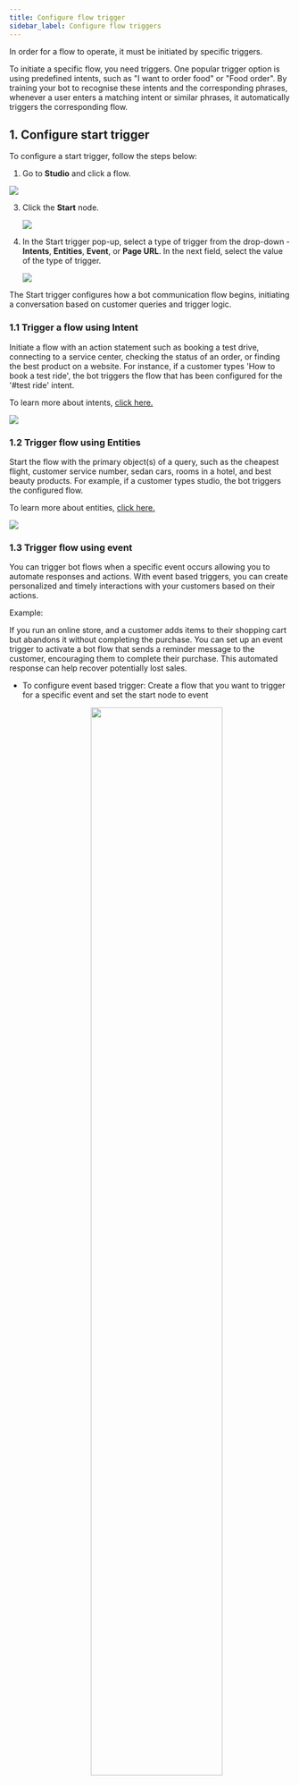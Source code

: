 ```yaml
---
title: Configure flow trigger 
sidebar_label: Configure flow triggers
---
```


In order for a flow to operate, it must be initiated by specific triggers. 

To initiate a specific flow, you need triggers. One popular trigger option is using predefined intents, such as "I want to order food" or "Food order". By training your bot to recognise these intents and the corresponding phrases, whenever a user enters a matching intent or similar phrases, it automatically triggers the corresponding flow.

## <a name="starttrigger"></a> 1. Configure start trigger

To configure a start trigger, follow the steps below:

1. Go to **Studio** and click a flow.

 ![](https://i.imgur.com/47ONnMU.png)


3. Click the **Start** node.

   ![](https://i.imgur.com/uGpfjTZ.png)

4. In the Start trigger pop-up, select a type of trigger from the drop-down - **Intents**, **Entities**, **Event**, or **Page URL**. In the next field, select the value of the type of trigger.

   ![](https://i.imgur.com/uRV6zAC.png)

The Start trigger configures how a bot communication flow begins, initiating a conversation based on customer queries and trigger logic.


### 1.1 Trigger a flow using Intent

Initiate a flow with an action statement such as booking a test drive, connecting to a service center, checking the status of an order, or finding the best product on a website. For instance, if a customer types 'How to book a test ride', the bot triggers the flow that has been configured for the '#test ride' intent.

To learn more about intents, [click here. ](https://docs.yellow.ai/docs/platform_concepts/studio/train/intents)

   ![](https://i.imgur.com/24m919A.png)

### 1.2  Trigger flow using Entities

Start the flow with the primary object(s) of a query, such as the cheapest flight, customer service number, sedan cars, rooms in a hotel, and best beauty products. For example, if a customer types studio, the bot triggers the configured flow. 

To learn more about entities, [click here. ](https://docs.yellow.ai/docs/platform_concepts/studio/train/entities#-3-types-of-entities)


   ![](https://i.imgur.com/Y5dviXE.jpg)


### 1.3 Trigger flow using event

You can trigger bot flows when a specific event occurs allowing you to automate responses and actions. With event based triggers, you can create personalized and timely interactions with your customers based on their actions.

Example:

If you run an online store, and a customer adds items to their shopping cart but abandons it without completing the purchase. You can set up an event trigger to activate a bot flow that sends a reminder message to the customer, encouraging them to complete their purchase. This automated response can help recover potentially lost sales.

* To configure event based trigger: Create a flow that you want to trigger for a specific event and set the start node to event 

   <center><img src="https://i.imgur.com/kCWiZah.png" width="70%"/></center>

You can trigger flows using any event that is enabled for the bot. This can include system events, user events, custom events, and integration related events. To know about various events that are available in the system, see [Events](https://docs.yellow.ai/docs/platform_concepts/studio/events/event-hub).

### 1.4 Trigger flow using page URL

Initiate a flow with a page Url. For example, triggering the help centre URL on the contact us page.

   ![](https://i.imgur.com/wt8EyFh.png)


### 1.5 Trigger flows from others flows via Execute flow node

You can set up when to trigger a flow manually from or inside another flow using [Execute Flow action node](https://docs.yellow.ai/docs/platform_concepts/studio/build/nodes/action-nodes#15-execute-flow).

 Add the **Execute Flow** node and select the flow you want to execute next. 
 
 For example, track your application, know your ID and view FAQs are three user responses linked to different flows (which are configured as separate flows). When one of the responses is sent, respective flows are executed.

   ![](https://i.imgur.com/zr7bkqW.jpg)
   
## 2. Add multiple triggers

 Click **Add new trigger** to add multiple triggers to the flow. You can train the bot with more than one start trigger to accommodate maximum use cases. Every trigger type has a logic for triggering the start of the communication. At least one logic must meet, when a customer is interacting with the website or application, to trigger a particular flow.


 ![](https://i.imgur.com/fF9TrGB.png)

A start trigger can have two events, three intents, and five entities. If you meet any conditions configured for the types of a trigger, the bot triggers the flow.

Let's say you have a chatbot for a customer support service. The start trigger for initiating a flow could include the following:

* **Events:** Customer visits the website's Contact Us page, Customer opens the mobile app.
* **Intents:** "I need assistance with my order, "Help me with a technical issue."
* **Entities:** Customer's order number, Product name or ID, Billing account number.

In this scenario, if any of the events occur or if a customer types one of the specified intents or provides relevant entities, the bot will trigger the flow and assist the customer accordingly.

------ 
## <a name="triggerflow"></a> 3. Test a specific flow

When configuring a bot with multiple flows, it's important to ensure desired outcomes before moving to the next flow. However, running the entire bot for every change can be time-consuming. To simplify the process, you can test each flow separately using URL, code or the option available on the Studio overview page. This allows you to focus on specific flows without executing the entire bot, saving time and effort during configuration.

To preview a specific bot flow there are two methods, discussed in the further sections:
1. [Test bot flow on the Studio overview page](#31-test-bot-flow-via-studio-overview-page)
2. [Test bot flow via. URL](#32-test-bot-flow-via-url)
3. [Test bot flow via. Code](#33-test-bot-flow-via-code)

### 3.1 Test bot flow via Studio overview page

To preview a bot on the Studio overview page,

1. Go to **Studio**.
2. Click the **Preview button** next to the desired flow. 
3. The flow will get triggered in the chat box on the right end.

![](https://i.imgur.com/WYpfNtZ.png)

You can also go to the respective flow and click **Preview current flow**.

![](https://i.imgur.com/EP8evnD.png)

### 3.2 Test bot flow via. URL

To preview a bot via URL, follow the given steps:

1. Go to **Studio** > **Flows**.
2. Click the **Flows** drop-down and select the flow that you want to preview.
3. Copy the path of the flow that you see in the URL (after `flow/`)

![](https://i.imgur.com/hXZezYH.png)

4. Click **Preview bot**, you will see the entire bot flow in a new tab.

![](https://i.imgur.com/U4aFkpd.png)

5. In the address bar, append `?ym.triggerJourney={flow path}`.

Example:
`https://cloud.yellow.ai/liveBot/x1635319612954?ym.triggerJourney=docs-feedback`

![](https://i.imgur.com/CLmlHyp.png)

Ensure that you clear the browser cache before you preview the bot. It is recommended to use Incognito mode or Private window to preview flows.

:::note
  * Use `?` to append right after the base URL of the bot. Example: https://cloud.yellow.ai/liveBot/x1635319612954?ym.triggerJourney=feedback
  * Use & if you want to append it after a variable. Example: https://cloud.yellow.ai/liveBot/x1635319612954?region=&ym.triggerJourney=feedback
:::

#### Flow slug (Journey slug)
A flow slug is the combination of flow name with auto-generated characters for a flow in the format -  `/flow-name_{auto-generated characters}`.

It appends to the URL and you can see it when you select a specific flow.

   ![](https://i.imgur.com/k9VY1Uh.png)

### 3.3 Test bot flow via. code

To preview a bot via code (embedded on your website), follow the steps below:

1. Get the path of the flow as explained in the previous section.
2. In `window.ymConfig`, pass the parameter `triggerJourney` and specify the path of the flow you copied.

```
<script type = "text/javascript" >
    window.ymConfig = {
        "bot": "x1625119673009",
        "host": "https://cloud.yellow.ai",
        triggerJourney: "malaga_vftkqv"
    };
(function() {
    var w = window,
        ic = w.YellowMessenger;
    if ("function" === typeof ic) ic("reattach_activator"), ic("update", ymConfig);
    else {
        var d = document,
            i = function() {
                i.c(arguments)
            };

        function l() {
            var e = d.createElement("script");
            e.type = "text/javascript", e.async = !0, e.src = "https://cdn.yellowmessenger.com/plugin/widget-v2/latest/dist/main.min.js";
            var t = d.getElementsByTagName("script")[0];
            t.parentNode.insertBefore(e, t)
        }
        i.q = [], i.c = function(e) {
            i.q.push(e)
        }, w.YellowMessenger = i, w.attachEvent ? w.attachEvent("onload", l) : w.addEventListener("load", l, !1)
    }
})(); 
</script>
```

3. Paste the code in the Header or body of your website as per your need to preview the flow.

## 4. Flow settings

To access a flow's settings,

1. Click the gear icon at the bottom.

 ![](https://i.imgur.com/40wKmIJ.png)

2. In the following screen, you can configure the following,

 ![](https://i.imgur.com/M8b8icy.png)

|Field|Description|
|------|----------|
|Init function| Function that will be executed before going through a flow.|
|Change category| Category of the flow|
|Mandate words| Mandatory words that have to be in the user utterance to trigger this flow.|
| Precluded words| Flow will not be triggered if these words are present in the user utterance.|
|Disable steps for Go Back functionality| If the user response is 'go back' (or related words - configured in tools), this takes them to the previous question. At the flow level, you can disable some steps from which going back should not be allowed.|
|Channels| Flow will only be available in the selected channels.|

**What Next?**

  

Series of **nodes** are used to create a flow. There are multiple nodes available on our platform.

* Learn about different **nodes** [here](https://docs.yellow.ai/docs/platform_concepts/studio/build/nodes) and create a complete flow.
* [Test](https://docs.yellow.ai/docs/platform_concepts/studio/tools#21-test-your-bot) the flow.
